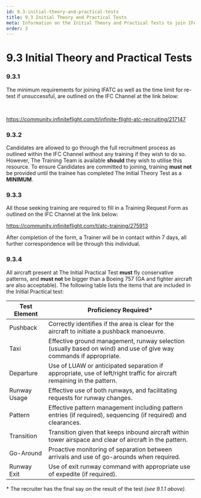 ```yaml
---
id: 9.3-initial-theory-and-practical-tests
title: 9.3 Initial Theory and Practical Tests
meta: Information on the Initial Theory and Practical Tests to join IFATC.
order: 3
---
```


# 9.3  Initial Theory and Practical Tests

 

### 9.3.1    

The minimum requirements for joining IFATC as well as the time limit for re-test if unsuccessful, are outlined on the IFC Channel at the link below:

​                                                  

https://community.infiniteflight.com/t/infinite-flight-atc-recruiting/217147

 

### 9.3.2    

Candidates are allowed to go through the full recruitment process as outlined within the IFC Channel without any training if they wish to do so. However, The Training Team is available **should** they wish to utilise this resource. To ensure Candidates are committed to joining, training **must not** be provided until the trainee has completed The Initial Theory Test as a **MINIMUM**.



### 9.3.3    

All those seeking training are required to fill in a Training Request Form as outlined on the IFC Channel at the link below:

 

https://community.infiniteflight.com/t/atc-training/275913

 

After completion of the form, a Trainer will be in contact within 7 days, all further correspondence will be through this individual.

 

### 9.3.4    

All aircraft present at The Initial Practical Test **must** fly conservative patterns, and **must not** be bigger than a Boeing 757 (GA and fighter aircraft are also acceptable). The following table lists the items that are included in the Initial Practical test:

 

| **Test Element** | **Proficiency  Required\***                                  |
| ---------------- | ------------------------------------------------------------ |
| Pushback         | Correctly identifies if the area is clear for  the aircraft to initiate a pushback manoeuvre. |
| Taxi             | Effective ground management, runway selection  (usually based on wind) and use of give way commands if appropriate. |
| Departure        | Use of LUAW or anticipated separation if  appropriate, use of left/right traffic for aircraft remaining in the pattern. |
| Runway  Usage    | Effective use of both runways, and  facilitating requests for runway changes. |
| Pattern          | Effective pattern management including  pattern entries (if required), sequencing (if required) and clearances. |
| Transition       | Transition given that keeps inbound aircraft  within tower airspace and clear of aircraft in the pattern. |
| Go-Around        | Proactive monitoring of separation between arrivals  and use of go-arounds when required. |
| Runway  Exit     | Use of exit runway command with appropriate  use of expedite (if required). |

 

\* The recruiter has the final say on the result of the test *(see 9.1.1 above).*